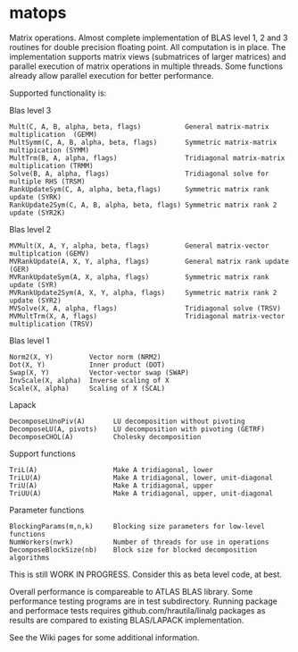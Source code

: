 matops
======

Matrix operations. Almost complete implementation of BLAS level 1, 2 and 3 routines for double precision floating point. All computation is in place. The implementation supports matrix views (submatrices of larger matrices) and parallel execution of matrix operations in multiple threads. Some functions already allow parallel execution for better performance.

Supported functionality is:

  Blas level 3

    Mult(C, A, B, alpha, beta, flags)           General matrix-matrix multiplication  (GEMM)
    MultSymm(C, A, B, alpha, beta, flags)       Symmetric matrix-matrix multipication (SYMM)
    MultTrm(B, A, alpha, flags)                 Tridiagonal matrix-matrix multiplication (TRMM)  
    Solve(B, A, alpha, flags)                   Tridiagonal solve for multiple RHS (TRSM)
    RankUpdateSym(C, A, alpha, beta,flags)      Symmetric matrix rank update (SYRK)
    RankUpdate2Sym(C, A, B, alpha, beta, flags) Symmetric matrix rank 2 update (SYR2K)

  Blas level 2

    MVMult(X, A, Y, alpha, beta, flags)         General matrix-vector multiplcation (GEMV)
    MVRankUpdate(A, X, Y, alpha, flags)         General matrix rank update (GER)
    MVRankUpdateSym(A, X, alpha, flags)         Symmetric matrix rank update (SYR)
    MVRankUpdate2Sym(A, X, Y, alpha, flags)     Symmetric matrix rank 2 update (SYR2)
    MVSolve(X, A, alpha, flags)                 Tridiagonal solve (TRSV)
    MVMultTrm(X, A, flags)                      Tridiagonal matrix-vector multiplication (TRSV)

  Blas level 1

    Norm2(X, Y)         Vector norm (NRM2)
    Dot(X, Y)           Inner product (DOT)
    Swap(X, Y)          Vector-vector swap (SWAP)
    InvScale(X, alpha)  Inverse scaling of X 
    Scale(X, alpha)     Scaling of X (SCAL)

  Lapack
  
    DecomposeLUnoPiv(A)       LU decomposition without pivoting
    DecomposeLU(A, pivots)    LU decomposition with pivoting (GETRF)
    DecomposeCHOL(A)          Cholesky decomposition

  Support functions

    TriL(A)                   Make A tridiagonal, lower 
    TriLU(A)                  Make A tridiagonal, lower, unit-diagonal 
    TriU(A)                   Make A tridiagonal, upper 
    TriUU(A)                  Make A tridiagonal, upper, unit-diagonal 

  Parameter functions

    BlockingParams(m,n,k)     Blocking size parameters for low-level functions
    NumWorkers(nwrk)          Number of threads for use in operations
    DecomposeBlockSize(nb)    Block size for blocked decomposition algorithms

This is still WORK IN PROGRESS. Consider this as beta level code, at best. 

Overall performance is compareable to ATLAS BLAS library. Some performance testing programs are in test subdirectory. Running package and performace tests requires github.com/hrautila/linalg packages as results are compared to existing BLAS/LAPACK implementation.

See the Wiki pages for some additional information. 
